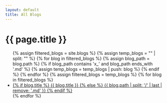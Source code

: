 ```yaml
---
layout: default
title: All Blogs
---
```


<h1>{{ page.title }}</h1>
<ul>
  {% assign filtered_blogs = site.blogs %}
  {% assign temp_blogs = "" | split: "" %}
  {% for blog in filtered_blogs %}
    {% assign blog_path = blog.path %}
    {% if blog_path contains 'x_' and blog_path ends_with '.md' %}
      {% assign temp_blogs = temp_blogs | push: blog %}
    {% endif %}
  {% endfor %}
  {% assign filtered_blogs = temp_blogs %}
  {% for blog in filtered_blogs %}
    <li>
      <a href="{{ blog.url | relative_url }}">
        {% if blog.title %}
          {{ blog.title }}
        {% else %}
          {{ blog.path | split: '/' | last | remove: '.md' }}
        {% endif %}
      </a>
    </li>
  {% endfor %}
</ul>
